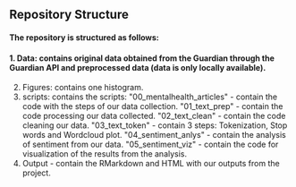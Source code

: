 ## Repository Structure
#### The repository is structured as follows:

#### 1. Data: contains original data obtained from the Guardian through the Guardian API and preprocessed data (data is only locally available).
2. Figures: contains one histogram.
3. scripts: contains the scripts: 
"00_mentalhealth_articles" - contain the code with the steps of our data collection.
"01_text_prep" - contain the code processing our data collected. "02_text_clean" - contain the code cleaning our data.
"03_text_token" - contain 3 steps: Tokenization, Stop words and Wordcloud plot. 
"04_sentiment_anlys" - contain the analysis of sentiment from our data. "05_sentiment_viz" - contain the code for visualization of the results from the analysis.
4. Output - contain the RMarkdown and HTML with our outputs from the project.